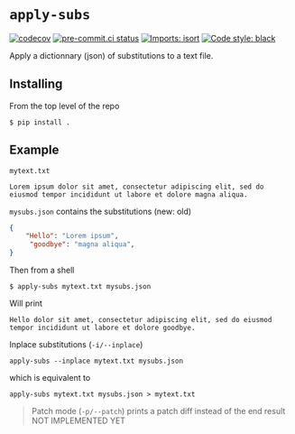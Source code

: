 # `apply-subs`
[![codecov](https://codecov.io/gh/neutrinoceros/apply_subs/branch/main/graph/badge.svg)](https://codecov.io/gh/neutrinoceros/apply_subs)
[![pre-commit.ci status](https://results.pre-commit.ci/badge/github/neutrinoceros/apply_subs/main.svg)](https://results.pre-commit.ci/latest/github/neutrinoceros/apply_subs/main)
[![Imports: isort](https://img.shields.io/badge/%20imports-isort-%231674b1?style=flat&labelColor=ef8336)](https://pycqa.github.io/isort/)
[![Code style: black](https://img.shields.io/badge/code%20style-black-000000.svg)](https://github.com/psf/black)

Apply a dictionnary (json) of substitutions to a text file.
## Installing

From the top level of the repo
```shell
$ pip install .
```

## Example

`mytext.txt`
```
Lorem ipsum dolor sit amet, consectetur adipiscing elit, sed do eiusmod tempor incididunt ut labore et dolore magna aliqua.
```

`mysubs.json` contains the substitutions (new: old)
```json
{
    "Hello": "Lorem ipsum",
     "goodbye": "magna aliqua",
}
```

Then from a shell
```shell
$ apply-subs mytext.txt mysubs.json
```

Will print
```
Hello dolor sit amet, consectetur adipiscing elit, sed do eiusmod tempor incididunt ut labore et dolore goodbye.
```

Inplace substitutions (`-i/--inplace`)
```
apply-subs --inplace mytext.txt mysubs.json
```
which is equivalent to
```
apply-subs mytext.txt mysubs.json > mytext.txt
```

>Patch mode (`-p/--patch`)
>prints a patch diff instead of the end result
>NOT IMPLEMENTED YET
